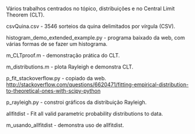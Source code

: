 Vários trabalhos centrados no tópico, distribuições e no 
Central Limit Theorem (CLT).

csvQuina.csv - 3546 sorteios da quina delimitados por vírgula (CSV).

histogram_demo_extended_example.py - programa baixado da web,
com várias formas de se fazer um histograma.

m_CLTproof.m - demonstração prática do CLT.

m_distributions.m - plota Rayleigh e demonstra CLT.

p_fit_stackoverflow.py - copiado da web.
http://stackoverflow.com/questions/6620471/fitting-empirical-distribution-to-theoretical-ones-with-scipy-python

p_rayleigh.py - constroi gráficos da distribuição Rayleigh.

allfitdist - Fit all valid parametric probability distributions to data.

m_usando_allfitdist - demonstra uso de allfitdist.